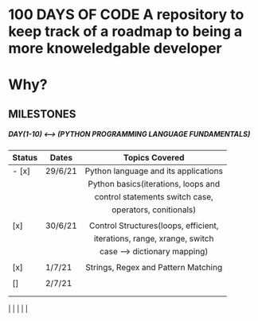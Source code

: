 # 100 DAYS OF CODE A repository to keep track of a roadmap to being a more knoweledgable developer

# Why?

## MILESTONES

##### DAY(1-10) <--> (PYTHON PROGRAMMING LANGUAGE FUNDAMENTALS)

| Status | Dates   |            Topics Covered            |
| ------ | ------- | :----------------------------------: |
| - [x]  | 29/6/21 | Python language and its applications |
|        |         | Python basics(iterations, loops and  |
|        |         |   control statements switch case,    |
|        |         |       operators, conitionals)        |
|        |         |                                      |
| [x]    | 30/6/21 | Control Structures(loops, efficient, |
|        |         |  iterations, range, xrange, switch   |
|        |         |     case --> dictionary mapping)     |
|        |         |                                      |
| [x]    | 1/7/21  | Strings, Regex and Pattern Matching  |
|        |         |                                      |
| []     | 2/7/21  |                                      |
|        |         |                                      |
|        |         |                                      |

| | | | |
